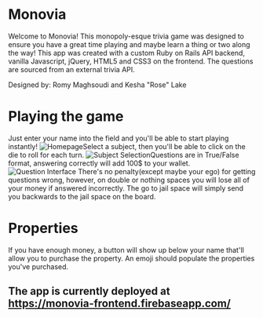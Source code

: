 # Monovia

   Welcome to Monovia! This monopoly-esque trivia game was designed to ensure you have a great time playing and maybe learn
  a thing or two along the way! This app was created with a custom Ruby on Rails API backend, vanilla Javascript, jQuery, 
  HTML5 and CSS3 on the frontend. The questions are sourced from an external trivia API.

  Designed by: Romy Maghsoudi and Kesha "Rose" Lake

# Playing the game

  Just enter your name into the field and you'll be able to start playing instantly! ![Homepage](https://user-images.githubusercontent.com/43018235/64889432-55a80500-d63b-11e9-8a1b-01815ba50069.png)Select a subject, then you'll be able to
click on the die to roll for each turn. ![Subject Selection](https://user-images.githubusercontent.com/43018235/64889470-6f494c80-d63b-11e9-82ec-ce6ad64ab4b5.png)Questions are in True/False format, answering correctly will add 100$ to your wallet.![Question Interface](https://user-images.githubusercontent.com/43018235/64889488-78d2b480-d63b-11e9-9717-1e16027266b8.png)
There's no penalty(except maybe your ego) for getting questions wrong, however, on double or nothing spaces you will lose all
of your money if answered incorrectly. The go to jail space will simply send you backwards to the jail space on the board.


  # Properties
  
  If you have enough money, a button will show up below your name that'll allow you to purchase the property. An emoji should 
populate the properties you've purchased.


## The app is currently deployed at https://monovia-frontend.firebaseapp.com/
